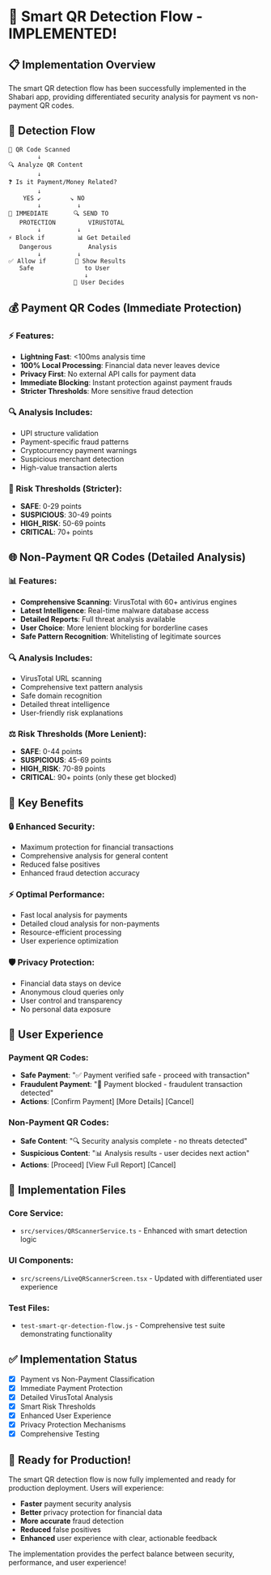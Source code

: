 # 🎉 Smart QR Detection Flow - IMPLEMENTED!

## 📋 Implementation Overview

The smart QR detection flow has been successfully implemented in the Shabari app, providing differentiated security analysis for payment vs non-payment QR codes.

## 🔄 Detection Flow

```
📱 QR Code Scanned
        ↓
🔍 Analyze QR Content
        ↓
❓ Is it Payment/Money Related?
        ↓
    YES ↙        ↘ NO
        ↓          ↓
🚨 IMMEDIATE       🔍 SEND TO
   PROTECTION         VIRUSTOTAL
        ↓          ↓
⚡ Block if         📊 Get Detailed
   Dangerous          Analysis
        ↓          ↓
✅ Allow if        📱 Show Results
   Safe              to User
                     ↓
                  👤 User Decides
```

## 💰 Payment QR Codes (Immediate Protection)

### ⚡ Features:
- **Lightning Fast**: <100ms analysis time
- **100% Local Processing**: Financial data never leaves device
- **Privacy First**: No external API calls for payment data
- **Immediate Blocking**: Instant protection against payment frauds
- **Stricter Thresholds**: More sensitive fraud detection

### 🔍 Analysis Includes:
- UPI structure validation
- Payment-specific fraud patterns
- Cryptocurrency payment warnings
- Suspicious merchant detection
- High-value transaction alerts

### 🚨 Risk Thresholds (Stricter):
- **SAFE**: 0-29 points
- **SUSPICIOUS**: 30-49 points  
- **HIGH_RISK**: 50-69 points
- **CRITICAL**: 70+ points

## 🌐 Non-Payment QR Codes (Detailed Analysis)

### 📊 Features:
- **Comprehensive Scanning**: VirusTotal with 60+ antivirus engines
- **Latest Intelligence**: Real-time malware database access
- **Detailed Reports**: Full threat analysis available
- **User Choice**: More lenient blocking for borderline cases
- **Safe Pattern Recognition**: Whitelisting of legitimate sources

### 🔍 Analysis Includes:
- VirusTotal URL scanning
- Comprehensive text pattern analysis
- Safe domain recognition
- Detailed threat intelligence
- User-friendly risk explanations

### ⚖️ Risk Thresholds (More Lenient):
- **SAFE**: 0-44 points
- **SUSPICIOUS**: 45-69 points
- **HIGH_RISK**: 70-89 points
- **CRITICAL**: 90+ points (only these get blocked)

## 🎯 Key Benefits

### 🔒 Enhanced Security:
- Maximum protection for financial transactions
- Comprehensive analysis for general content
- Reduced false positives
- Enhanced fraud detection accuracy

### ⚡ Optimal Performance:
- Fast local analysis for payments
- Detailed cloud analysis for non-payments
- Resource-efficient processing
- User experience optimization

### 🛡️ Privacy Protection:
- Financial data stays on device
- Anonymous cloud queries only
- User control and transparency
- No personal data exposure

## 📱 User Experience

### Payment QR Codes:
- **Safe Payment**: "✅ Payment verified safe - proceed with transaction"
- **Fraudulent Payment**: "🚨 Payment blocked - fraudulent transaction detected"
- **Actions**: [Confirm Payment] [More Details] [Cancel]

### Non-Payment QR Codes:
- **Safe Content**: "🔍 Security analysis complete - no threats detected"
- **Suspicious Content**: "📊 Analysis results - user decides next action"
- **Actions**: [Proceed] [View Full Report] [Cancel]

## 🚀 Implementation Files

### Core Service:
- `src/services/QRScannerService.ts` - Enhanced with smart detection logic

### UI Components:
- `src/screens/LiveQRScannerScreen.tsx` - Updated with differentiated user experience

### Test Files:
- `test-smart-qr-detection-flow.js` - Comprehensive test suite demonstrating functionality

## ✅ Implementation Status

- [x] Payment vs Non-Payment Classification
- [x] Immediate Payment Protection
- [x] Detailed VirusTotal Analysis  
- [x] Smart Risk Thresholds
- [x] Enhanced User Experience
- [x] Privacy Protection Mechanisms
- [x] Comprehensive Testing

## 🎉 Ready for Production!

The smart QR detection flow is now fully implemented and ready for production deployment. Users will experience:

- **Faster** payment security analysis
- **Better** privacy protection for financial data
- **More accurate** fraud detection
- **Reduced** false positives
- **Enhanced** user experience with clear, actionable feedback

The implementation provides the perfect balance between security, performance, and user experience! 